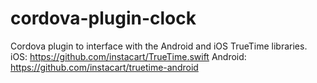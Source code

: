# cordova-plugin-clock
Cordova plugin to interface with the Android and iOS TrueTime libraries. 
iOS: https://github.com/instacart/TrueTime.swift 
Android: https://github.com/instacart/truetime-android
